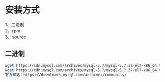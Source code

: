 # 安装方式
1、二进制  
2、rpm  
3、source  
## 二进制
```bash
wget https://cdn.mysql.com/archives/mysql-5.7/mysql-5.7.32-el7-x86_64.tar.gz
wget https://cdn.mysql.com/archives/mysql-5.7/mysql-5.7.37-el7-x86_64.tar.gz
官方网站：https://downloads.mysql.com/archives/community/
```
